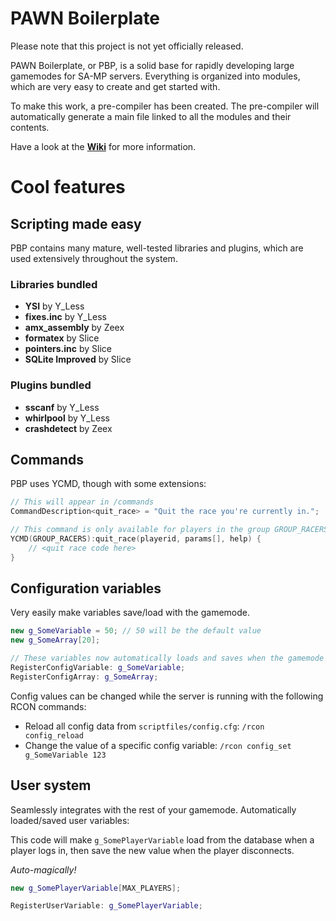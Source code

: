 # PAWN Boilerplate

Please note that this project is not yet officially released.

PAWN Boilerplate, or PBP, is a solid base for rapidly developing large gamemodes for SA-MP servers.
Everything is organized into modules, which are very easy to create and get started with.

To make this work, a pre-compiler has been created. The pre-compiler will automatically generate a main file linked to all the modules and their contents.

Have a look at the **[Wiki](https://github.com/oscar-broman/PAWN-Boilerplate/wiki)** for more information.

# Cool features

## Scripting made easy

PBP contains many mature, well-tested libraries and plugins, which are used extensively throughout the system.

### Libraries bundled

* **YSI** by Y_Less
* **fixes.inc** by Y_Less
* **amx_assembly** by Zeex
* **formatex** by Slice
* **pointers.inc** by Slice
* **SQLite Improved** by Slice

### Plugins bundled

* **sscanf** by Y_Less
* **whirlpool** by Y_Less
* **crashdetect** by Zeex

## Commands

PBP uses YCMD, though with some extensions:

```C++
// This will appear in /commands
CommandDescription<quit_race> = "Quit the race you're currently in.";

// This command is only available for players in the group GROUP_RACERS
YCMD(GROUP_RACERS):quit_race(playerid, params[], help) {
	// <quit race code here>
}
```

## Configuration variables

Very easily make variables save/load with the gamemode.

```C++
new g_SomeVariable = 50; // 50 will be the default value
new g_SomeArray[20];

// These variables now automatically loads and saves when the gamemode inits/exits
RegisterConfigVariable: g_SomeVariable;
RegisterConfigArray: g_SomeArray;
```

Config values can be changed while the server is running with the following RCON commands:

* Reload all config data from `scriptfiles/config.cfg`: `/rcon config_reload`
* Change the value of a specific config variable: `/rcon config_set g_SomeVariable 123`

## User system

Seamlessly integrates with the rest of your gamemode. Automatically loaded/saved user variables:

This code will make `g_SomePlayerVariable` load from the database when a player logs in, then save the new value when the player disconnects.

*Auto-magically!*

```C++
new g_SomePlayerVariable[MAX_PLAYERS];

RegisterUserVariable: g_SomePlayerVariable;
```